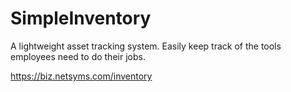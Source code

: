 SimpleInventory
=========

A lightweight asset tracking system.  Easily keep track of the tools 
employees need to do their jobs.

https://biz.netsyms.com/inventory